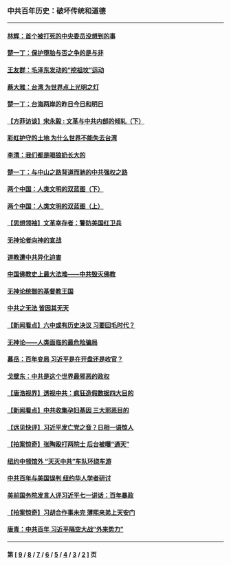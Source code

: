### 中共百年历史：破坏传统和道德
---
#### [林辉：首个被打死的中央委员没想到的事](../../pages/nf1176114/n13987400.md?07010430) 
#### [楚一丁：保护堕胎与否之争的是与非](../../pages/nf1176114/n13815642.md?07010430) 
#### [王友群：毛泽东发动的“挖祖坟”运动](../../pages/nf1176114/n13723639.md?07010430) 
#### [蔡大雅：台湾 为世界点上光明之灯](../../pages/nf1176114/n13531530.md?07010430) 
#### [楚一丁：台海两岸的昨日今日和明日](../../pages/nf1176114/n13531468.md?07010430) 
#### [【方菲访谈】宋永毅 : 文革与中共内部的倾轧（下）](../../pages/nf1176114/n13486836.md?07010430) 
#### [彩虹护守的土地 为什么世界不能失去台湾](../../pages/nf1176114/n13476849.md?07010430) 
#### [李清：我们都是喝狼奶长大的](../../pages/nf1176114/n13471478.md?07010430) 
#### [楚一丁：与中山之路背道而驰的中共强权之路](../../pages/nf1176114/n13437270.md?07010430) 
#### [两个中国：人类文明的双蓝图（下）](../../pages/nf1176114/n13423132.md?07010430) 
#### [两个中国：人类文明的双蓝图（上）](../../pages/nf1176114/n13422687.md?07010430) 
#### [【思想领袖】文革幸存者：警防美国红卫兵](../../pages/nf1176114/n13339289.md?07010430) 
#### [无神论者向神的宣战](../../pages/nf1176114/n13281535.md?07010430) 
#### [道教遭中共异化迫害](../../pages/nf1176114/n13281463.md?07010430) 
#### [中国佛教史上最大法难——中共毁灭佛教](../../pages/nf1176114/n13281397.md?07010430) 
#### [无神论统御的基督教王国](../../pages/nf1176114/n13281280.md?07010430) 
#### [中共之无法 皆因其无天](../../pages/nf1176114/n13281088.md?07010430) 
#### [【新闻看点】六中或有历史决议 习要回毛时代？](../../pages/nf1176114/n13222895.md?07010430) 
#### [无神论——人类面临的最危险骗局](../../pages/nf1176114/n13196137.md?07010430) 
#### [慕岳：百年变局 习近平是在开盘还是收官？](../../pages/nf1176114/n13206516.md?07010430) 
#### [戈壁东：中共是这个世界最邪恶的政权](../../pages/nf1176114/n13085641.md?07010430) 
#### [【唐浩视界】透视中共：疯狂造假数据四大目的](../../pages/nf1176114/n13080590.md?07010430) 
#### [【新闻看点】中共收集孕妇基因 三大邪恶目的](../../pages/nf1176114/n13077182.md?07010430) 
#### [【远见快评】习近平发亡党之音？日相一语惊人](../../pages/nf1176114/n13074809.md?07010430) 
#### [【拍案惊奇】张陶殴打两院士 后台被曝“通天”](../../pages/nf1176114/n13070496.md?07010430) 
#### [纽约中领馆外 “天灭中共”车队环绕车游](../../pages/nf1176114/n13070693.md?07010430) 
#### [中共百年与美国误判 纽约华人学者研讨](../../pages/nf1176114/n13067969.md?07010430) 
#### [美前国务院发言人评习近平七一讲话：百年暴政](../../pages/nf1176114/n13066986.md?07010430) 
#### [【拍案惊奇】习胡合作事未完 薄熙来弟上天安门](../../pages/nf1176114/n13065867.md?07010430) 
#### [唐青：中共百年 习近平隔空大战“外来势力”](../../pages/nf1176114/n13065976.md?07010430) 

---
#### 第 [ [9](./9.md?07010430) / [8](./8.md?07010430) / [7](./7.md?07010430) / [6](./6.md?07010430) / [5](./5.md?07010430) / [4](./4.md?07010430) / [3](./3.md?07010430) / [2](./2.md?07010430) ] 页

